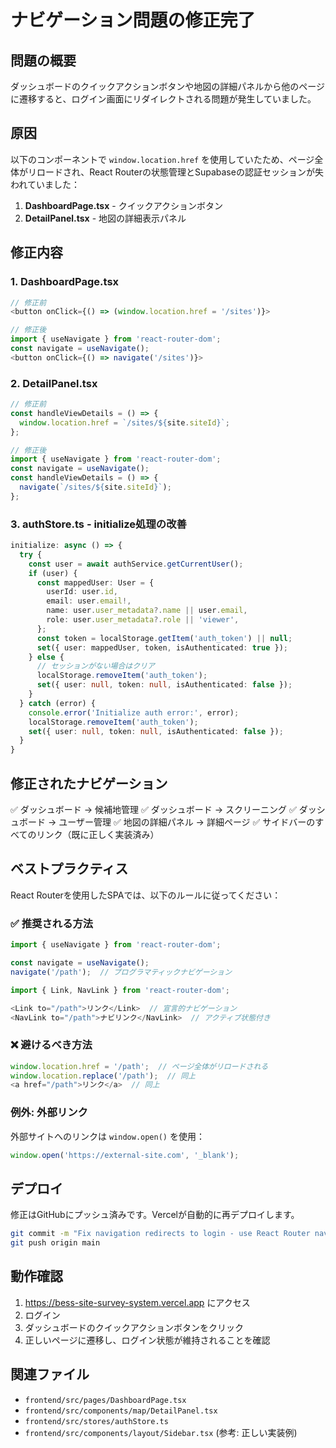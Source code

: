 # ナビゲーション問題の修正完了

## 問題の概要

ダッシュボードのクイックアクションボタンや地図の詳細パネルから他のページに遷移すると、ログイン画面にリダイレクトされる問題が発生していました。

## 原因

以下のコンポーネントで `window.location.href` を使用していたため、ページ全体がリロードされ、React Routerの状態管理とSupabaseの認証セッションが失われていました：

1. **DashboardPage.tsx** - クイックアクションボタン
2. **DetailPanel.tsx** - 地図の詳細表示パネル

## 修正内容

### 1. DashboardPage.tsx

```typescript
// 修正前
<button onClick={() => (window.location.href = '/sites')}>

// 修正後
import { useNavigate } from 'react-router-dom';
const navigate = useNavigate();
<button onClick={() => navigate('/sites')}>
```

### 2. DetailPanel.tsx

```typescript
// 修正前
const handleViewDetails = () => {
  window.location.href = `/sites/${site.siteId}`;
};

// 修正後
import { useNavigate } from 'react-router-dom';
const navigate = useNavigate();
const handleViewDetails = () => {
  navigate(`/sites/${site.siteId}`);
};
```

### 3. authStore.ts - initialize処理の改善

```typescript
initialize: async () => {
  try {
    const user = await authService.getCurrentUser();
    if (user) {
      const mappedUser: User = {
        userId: user.id,
        email: user.email!,
        name: user.user_metadata?.name || user.email,
        role: user.user_metadata?.role || 'viewer',
      };
      const token = localStorage.getItem('auth_token') || null;
      set({ user: mappedUser, token, isAuthenticated: true });
    } else {
      // セッションがない場合はクリア
      localStorage.removeItem('auth_token');
      set({ user: null, token: null, isAuthenticated: false });
    }
  } catch (error) {
    console.error('Initialize auth error:', error);
    localStorage.removeItem('auth_token');
    set({ user: null, token: null, isAuthenticated: false });
  }
}
```

## 修正されたナビゲーション

✅ ダッシュボード → 候補地管理
✅ ダッシュボード → スクリーニング
✅ ダッシュボード → ユーザー管理
✅ 地図の詳細パネル → 詳細ページ
✅ サイドバーのすべてのリンク（既に正しく実装済み）

## ベストプラクティス

React Routerを使用したSPAでは、以下のルールに従ってください：

### ✅ 推奨される方法

```typescript
import { useNavigate } from 'react-router-dom';

const navigate = useNavigate();
navigate('/path');  // プログラマティックナビゲーション
```

```typescript
import { Link, NavLink } from 'react-router-dom';

<Link to="/path">リンク</Link>  // 宣言的ナビゲーション
<NavLink to="/path">ナビリンク</NavLink>  // アクティブ状態付き
```

### ❌ 避けるべき方法

```typescript
window.location.href = '/path';  // ページ全体がリロードされる
window.location.replace('/path');  // 同上
<a href="/path">リンク</a>  // 同上
```

### 例外: 外部リンク

外部サイトへのリンクは `window.open()` を使用：

```typescript
window.open('https://external-site.com', '_blank');
```

## デプロイ

修正はGitHubにプッシュ済みです。Vercelが自動的に再デプロイします。

```bash
git commit -m "Fix navigation redirects to login - use React Router navigate"
git push origin main
```

## 動作確認

1. https://bess-site-survey-system.vercel.app にアクセス
2. ログイン
3. ダッシュボードのクイックアクションボタンをクリック
4. 正しいページに遷移し、ログイン状態が維持されることを確認

## 関連ファイル

- `frontend/src/pages/DashboardPage.tsx`
- `frontend/src/components/map/DetailPanel.tsx`
- `frontend/src/stores/authStore.ts`
- `frontend/src/components/layout/Sidebar.tsx` (参考: 正しい実装例)
